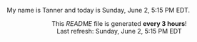 My name is Tanner and today is Sunday, June 2, 5:15 PM EDT.

<p align="center">This <i>README</i> file is generated <b>every 3 hours</b>!</br>Last refresh: Sunday, June 2, 5:15 PM EDT<br /></p>
